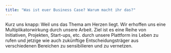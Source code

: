 ```yaml
---
title: "Was ist euer Business Case? Warum macht ihr das?"
---
```


Kurz uns knapp: Weil uns das Thema am Herzen liegt. 
Wir erhoffen uns eine Multiplikatorwirkung durch unsere Arbeit. 
Ziel ist es eine Reihe von Initiativen, Projekten, Start-ups, etc. durch unsere Plattform ins Leben zu rufen und jetzige wie auch zukünftige Entscheidungsträger aus verschiedenen Bereichen zu sensibilieren und zu vernetzen.  
